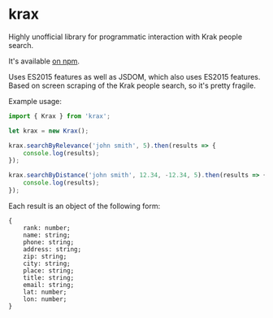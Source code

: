 # krax
Highly unofficial library for programmatic interaction with Krak people search.

It's available [on npm](https://www.npmjs.com/package/krax).

Uses ES2015 features as well as JSDOM, which also uses ES2015 features. Based on screen scraping of the Krak people search, so it's pretty fragile.

Example usage:

```js
import { Krax } from 'krax';

let krax = new Krax();

krax.searchByRelevance('john smith', 5).then(results => {
    console.log(results);
});

krax.searchByDistance('john smith', 12.34, -12.34, 5).then(results => {
    console.log(results);
});
```

Each result is an object of the following form:

```
{
    rank: number;
    name: string;
    phone: string;
    address: string;
    zip: string;
    city: string;
    place: string;
    title: string;
    email: string;
    lat: number;
    lon: number;
}
```
